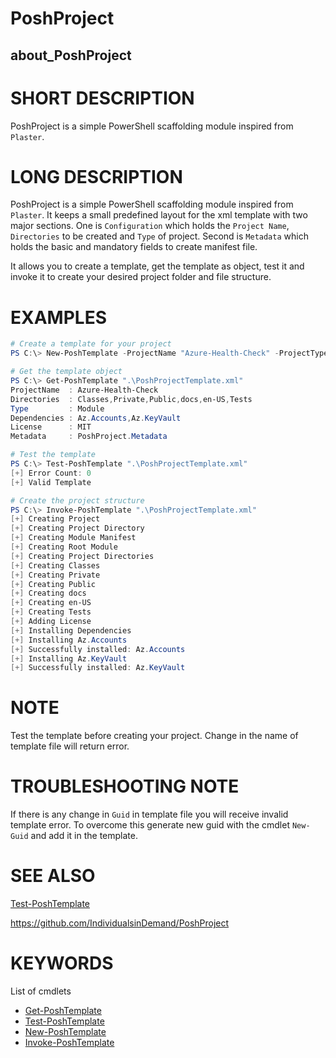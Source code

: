 ﻿# PoshProject
## about_PoshProject

# SHORT DESCRIPTION
PoshProject is a simple PowerShell scaffolding module inspired from `Plaster`.

# LONG DESCRIPTION
PoshProject is a simple PowerShell scaffolding module inspired from `Plaster`. It keeps a small predefined layout for the xml template with two major sections.
One is `Configuration` which holds the `Project Name`, `Directories` to be created and `Type` of project. Second is `Metadata` which holds the basic and mandatory
fields to create manifest file.

It allows you to create a template, get the template as object, test it and invoke it to create your desired project folder and file structure.

# EXAMPLES
```powershell
# Create a template for your project
PS C:\> New-PoshTemplate -ProjectName "Azure-Health-Check" -ProjectType Module -License MIT -DependsOn ("Az.Accounts", "Az.KeyVault")

# Get the template object
PS C:\> Get-PoshTemplate ".\PoshProjectTemplate.xml"
ProjectName  : Azure-Health-Check
Directories  : Classes,Private,Public,docs,en-US,Tests
Type         : Module
Dependencies : Az.Accounts,Az.KeyVault
License      : MIT
Metadata     : PoshProject.Metadata

# Test the template
PS C:\> Test-PoshTemplate ".\PoshProjectTemplate.xml"
[+] Error Count: 0
[+] Valid Template

# Create the project structure
PS C:\> Invoke-PoshTemplate ".\PoshProjectTemplate.xml"
[+] Creating Project
[+] Creating Project Directory
[+] Creating Module Manifest
[+] Creating Root Module
[+] Creating Project Directories
[+] Creating Classes
[+] Creating Private
[+] Creating Public
[+] Creating docs
[+] Creating en-US
[+] Creating Tests
[+] Adding License
[+] Installing Dependencies
[+] Installing Az.Accounts
[+] Successfully installed: Az.Accounts
[+] Installing Az.KeyVault
[+] Successfully installed: Az.KeyVault
```

# NOTE
Test the template before creating your project. Change in the name of template file will return error.

# TROUBLESHOOTING NOTE
If there is any change in `Guid` in template file you will receive invalid template error.
To overcome this generate new guid with the cmdlet `New-Guid` and add it in the template.

# SEE ALSO
[Test-PoshTemplate](https://github.com/IndividualsinDemand/PoshProject/blob/master/docs/Test-PoshTemplate.md)

https://github.com/IndividualsinDemand/PoshProject

# KEYWORDS
List of cmdlets

- [Get-PoshTemplate](https://github.com/IndividualsinDemand/PoshProject/blob/master/docs/Get-PoshTemplate.md)
- [Test-PoshTemplate](https://github.com/IndividualsinDemand/PoshProject/blob/master/docs/Test-PoshTemplate.md)
- [New-PoshTemplate](https://github.com/IndividualsinDemand/PoshProject/blob/master/docs/New-PoshTemplate.md)
- [Invoke-PoshTemplate](https://github.com/IndividualsinDemand/PoshProject/blob/master/docs/Invoke-PoshTemplate.md)
